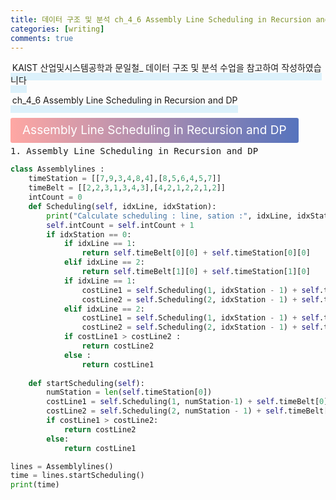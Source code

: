 ```yaml
---
title: 데이터 구조 및 분석 ch_4_6 Assembly Line Scheduling in Recursion and DP
categories: [writing] 
comments: true
---
```

<p><span style="border-bottom: 12px solid #dcf1fb; padding: 0 0 0 0.2em;">KAIST 산업및시스템공학과 문일철_ 데이터 구조 및 분석 수업을 참고하여 작성하였습니다</span></p>
<p><span style="border-bottom: 12px solid #dcf1fb; padding: 0 0 0 0.2em;">ch_4_6 Assembly Line Scheduling in Recursion and DP</span></p>

<html lang="en">
<head>
    <meta charset="UTF-8">
    <title>정의</title>
</head>
<body>

<pre>
</pre>

<p><span style="background: linear-gradient(to right, #ffa7a3, #5673bd); padding: 0.43em 1em; font-size: 19px; border-radius: 3px; color: #ffffff;">Assembly Line Scheduling in Recursion and DP</span></p>

<pre>
1. Assembly Line Scheduling in Recursion and DP
</pre>
</body>
</html>

```python
class Assemblylines :
    timeStation = [[7,9,3,4,8,4],[8,5,6,4,5,7]]
    timeBelt = [[2,2,3,1,3,4,3],[4,2,1,2,2,1,2]]
    intCount = 0
    def Scheduling(self, idxLine, idxStation):
        print("Calculate scheduling : line, sation :", idxLine, idxStation,"(", self.intCount, "recursion colis")
        self.intCount = self.intCount + 1
        if idxStation == 0:
            if idxLine == 1:
                return self.timeBelt[0][0] + self.timeStation[0][0]
            elif idxLine == 2:
                return self.timeBelt[1][0] + self.timeStation[1][0]
            if idxLine == 1:
                costLine1 = self.Scheduling(1, idxStation - 1) + self.timeStation[0][idxStation]
                costLine2 = self.Scheduling(2, idxStation - 1) + self.timeStation[0][idxStation] + self.timeBelt[1][idxStation]
            elif idxLine == 2:
                costLine1 = self.Scheduling(1, idxStation - 1) + self.timeStation[1][idxStation] + self.timeBelt[0][idxStation]
                costLine2 = self.Scheduling(2, idxStation - 1) + self.timeStation[1][idxStation]
            if costLine1 > costLine2 :
                return costLine2
            else :
                return costLine1
            
    def startScheduling(self):
        numStation = len(self.timeStation[0])
        costLine1 = self.Scheduling(1, numStation-1) + self.timeBelt[0][numStation]
        costLine2 = self.Scheduling(2, numStation - 1) + self.timeBelt[1][numStation]
        if costLine1 > costLine2:
            return costLine2
        else:
            return costLine1

lines = Assemblylines()
time = lines.startScheduling()
print(time)
```